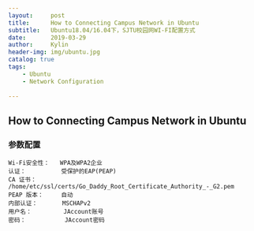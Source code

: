 ```yaml
---
layout:     post
title:      How to Connecting Campus Network in Ubuntu
subtitle:   Ubuntu18.04/16.04下，SJTU校园网WI-FI配置方式
date:       2019-03-29
author:     Kylin
header-img: img/ubuntu.jpg
catalog: true
tags:
    - Ubuntu
    - Network Configuration
   
---
```


## How to Connecting Campus Network in Ubuntu
### 参数配置

```<?
Wi-Fi安全性：   WPA及WPA2企业
认证：          受保护的EAP(PEAP)
CA 证书：       /home/etc/ssl/certs/Go_Daddy_Root_Certificate_Authority_-_G2.pem
PEAP 版本：     自动
内部认证：       MSCHAPv2
用户名：         JAccount账号
密码：           JAccount密码
```


